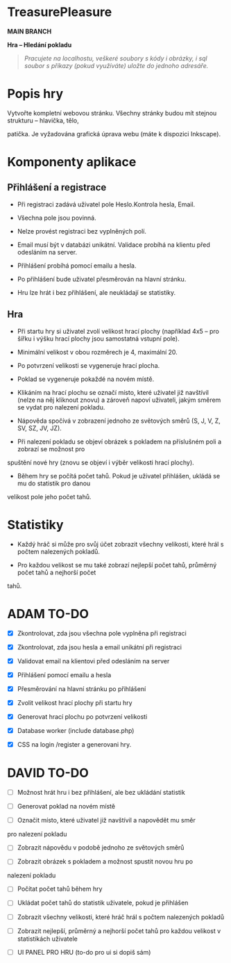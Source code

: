 
# TreasurePleasure

  

**MAIN BRANCH**

  
  

**Hra – Hledání pokladu**

  

> *Pracujete na localhostu, veškeré soubory s kódy i obrázky, i sql soubor s příkazy (pokud využíváte) uložte do jednoho adresáře.*

  
  

# Popis hry

  

Vytvořte kompletní webovou stránku. Všechny stránky budou mít stejnou strukturu – hlavička, tělo,

patička. Je vyžadována grafická úprava webu (máte k dispozici Inkscape).

  
  
  
  
  

# Komponenty aplikace

  
  
  

## Přihlášení a registrace

  

- Při registraci zadává uživatel pole Heslo.Kontrola hesla, Email.

- Všechna pole jsou povinná.

- Nelze provést registraci bez vyplněných polí.

- Email musí být v databázi unikátní. Validace probíhá na klientu před odesláním na server.

- Přihlášení probíhá pomocí emailu a hesla.

- Po přihlášení bude uživatel přesměrován na hlavní stránku.

- Hru lze hrát i bez přihlášení, ale neukládají se statistiky.

  

## Hra

- Při startu hry si uživatel zvolí velikost hrací plochy (například 4x5 – pro šířku i výšku hrací plochy jsou samostatná vstupní pole).

  

- Minimální velikost v obou rozměrech je 4, maximální 20.

- Po potvrzení velikosti se vygeneruje hrací plocha.

- Poklad se vygeneruje pokaždé na novém místě.

- Klikáním na hrací plochu se označí místo, které uživatel již navštívil (nelze na něj kliknout znovu) a zároveň napoví uživateli, jakým směrem se vydat pro nalezení pokladu.

- Nápověda spočívá v zobrazení jednoho ze světových směrů (S, J, V, Z, SV, SZ, JV, JZ).

- Při nalezení pokladu se objeví obrázek s pokladem na příslušném poli a zobrazí se možnost pro

spuštění nové hry (znovu se objeví i výběr velikosti hrací plochy).

- Během hry se počítá počet tahů. Pokud je uživatel přihlášen, ukládá se mu do statistik pro danou

velikost pole jeho počet tahů.

  

# Statistiky

  

- Každý hráč si může pro svůj účet zobrazit všechny velikosti, které hrál s počtem nalezených pokladů.

- Pro každou velikost se mu také zobrazí nejlepší počet tahů, průměrný počet tahů a nejhorší počet

tahů.

  
  

# ADAM TO-DO

  

- [x] Zkontrolovat, zda jsou všechna pole vyplněna při registraci

- [x] Zkontrolovat, zda jsou hesla a email unikátní při registraci

- [x] Validovat email na klientovi před odesláním na server

- [x] Přihlášení pomocí emailu a hesla

- [x] Přesměrování na hlavní stránku po přihlášení

- [x] Zvolit velikost hrací plochy při startu hry

- [x] Generovat hrací plochu po potvrzení velikosti

- [x] Database worker (include database.php)

- [x] CSS na login /register a generovani hry.

  

# DAVID TO-DO

  

- [ ] Možnost hrát hru i bez přihlášení, ale bez ukládání statistik

- [ ] Generovat poklad na novém místě

- [ ] Označit místo, které uživatel již navštívil a napovědět mu směr

pro nalezení pokladu

- [ ] Zobrazit nápovědu v podobě jednoho ze světových směrů

- [ ] Zobrazit obrázek s pokladem a možnost spustit novou hru po

nalezení pokladu

- [ ] Počítat počet tahů během hry

- [ ] Ukládat počet tahů do statistik uživatele, pokud je přihlášen

- [ ] Zobrazit všechny velikosti, které hráč hrál s počtem nalezených pokladů

- [ ] Zobrazit nejlepší, průměrný a nejhorší počet tahů pro každou velikost v statistikách uživatele

- [ ] UI PANEL PRO HRU (to-do pro ui si dopiš sám)